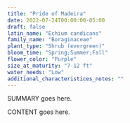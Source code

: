 ```yaml
---
title: "Pride of Madeira"
date: 2022-07-24T00:00:00-05:00
draft: false
latin_name: "Echium candicans"
family_name: "Boraginaceae"
plant_type: "Shrub (evergreen)"
bloom_time: "Spring;Summer;Fall"
flower_color: "Purple"
size_at_maturity: "7-12 ft"
water_needs: "Low"
additional_characteristices_notes: ""
---
```


SUMMARY goes here.

<!--more-->

CONTENT goes here.